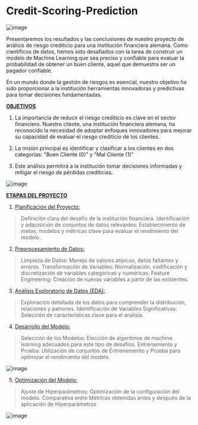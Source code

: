 # Credit-Scoring-Prediction

![image](https://github.com/davidcarrillo10288/Credit-Scoring-Prediction/assets/104275645/331eefc1-b352-4299-8590-8621f2087879)

Presentaremos los resultados y las conclusiones de nuestro proyecto de análisis de riesgo crediticio para una institución financiera alemana. Como científicos de datos, 
hemos sido desafiados con la tarea de construir un modelo de Machine Learning que sea preciso y confiable para evaluar la probabilidad de obtener un buen cliente, aquel 
que demuestra ser un pagador confiable.

En un mundo donde la gestión de riesgos es esencial, nuestro objetivo ha sido proporcionar a la institución herramientas innovadoras y predictivas para tomar decisiones 
fundamentadas.

**<ins>OBJETIVOS</ins>**

1. La importancia de reducir el riesgo crediticio es clave en el sector financiero. Nuestro cliente, una institución financiera alemana, ha reconocido la necesidad de
   adoptar enfoques innovadores para mejorar su capacidad de evaluar el riesgo crediticio de los clientes.
   
2. La misión principal es identificar y clasificar a los clientes en dos categorías: "Buen Cliente (0)" y "Mal Cliente (1)"
   
3. Este análisis permitirá a la institución tomar decisiones informadas y mitigar el riesgo de pérdidas crediticias.

![image](https://github.com/davidcarrillo10288/Credit-Scoring-Prediction/assets/104275645/786104a3-01c0-4d39-b4a5-8de4587717e4)

**<ins>ETAPAS DEL PROYECTO</ins>**

1. <ins>Planificación del Proyecto:</ins>

> Definición clara del desafío de la institución financiera.
> Identificación y adquisición de conjuntos de datos relevantes.
> Establecimiento de metas, modelos y métricas clave para evaluar el rendimiento del modelo.


2. <ins>Preprocesamiento de Datos:</ins>

> Limpieza de Datos: Manejo de valores atípicos, datos faltantes y errores.
> Transformación de Variables: Normalización, codificación y discretización de variables categóricas y numéricas.
> Feature Engineering: Creación de nuevas variables a partir de las existentes.


3. <ins>Análisis Exploratorio de Datos (EDA):</ins>

> Exploración detallada de los datos para comprender la distribución, relaciones y patrones.
> Identificación de Variables Significativas: Selección de características clave para el análisis.


4. <ins>Desarrollo del Modelo:</ins>

> Selección de los Modelos: Elección de algoritmos de machine learning adecuados para este tipo de desafíos.
> Entrenamiento y Prueba: Utilización de conjuntos de Entrenamiento y Prueba para optimizar el rendimiento del modelo.

![image](https://github.com/davidcarrillo10288/Credit-Scoring-Prediction/assets/104275645/dc35636b-d02b-4eb2-a8db-033cd8001ac5)


5. <ins>Optimización del Modelo:</ins>

> Ajuste de Hiperparámetros: Optimización de la configuración del modelo.
> Comparativa entre Métricas obtenidas antes y después de la aplicación de Hiperparámetros

![image](https://github.com/davidcarrillo10288/Credit-Scoring-Prediction/assets/104275645/94954807-3575-4e7e-9012-35fdff91106a)
